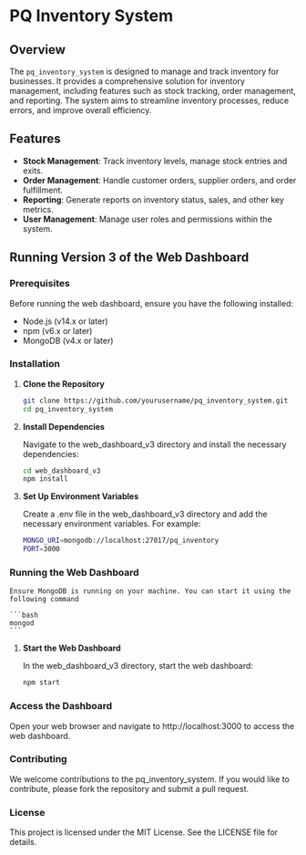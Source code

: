 # PQ Inventory System

## Overview

The `pq_inventory_system` is designed to manage and track inventory for businesses. It provides a comprehensive solution for inventory management, including features such as stock tracking, order management, and reporting. The system aims to streamline inventory processes, reduce errors, and improve overall efficiency.

## Features

- **Stock Management**: Track inventory levels, manage stock entries and exits.
- **Order Management**: Handle customer orders, supplier orders, and order fulfillment.
- **Reporting**: Generate reports on inventory status, sales, and other key metrics.
- **User Management**: Manage user roles and permissions within the system.

## Running Version 3 of the Web Dashboard

### Prerequisites

Before running the web dashboard, ensure you have the following installed:

- Node.js (v14.x or later)
- npm (v6.x or later)
- MongoDB (v4.x or later)

### Installation

1. **Clone the Repository**

   ```bash
   git clone https://github.com/yourusername/pq_inventory_system.git
   cd pq_inventory_system
   ```
2. **Install Dependencies**

    Navigate to the web_dashboard_v3 directory and install the necessary dependencies:

    ```bash
    cd web_dashboard_v3
    npm install
    ```

3. **Set Up Environment Variables**

    Create a .env file in the web_dashboard_v3 directory and add the necessary environment variables. For example:

    ```bash
    MONGO_URI=mongodb://localhost:27017/pq_inventory
    PORT=3000
    ```

### Running the Web Dashboard

    Ensure MongoDB is running on your machine. You can start it using the following command

    ```bash
    mongod
    ```

1. **Start the Web Dashboard**

    In the web_dashboard_v3 directory, start the web dashboard:

    ```bash
    npm start
    ```

### Access the Dashboard

Open your web browser and navigate to http://localhost:3000 to access the web dashboard.

### Contributing
We welcome contributions to the pq_inventory_system. If you would like to contribute, please fork the repository and submit a pull request.

### License
This project is licensed under the MIT License. See the LICENSE file for details.